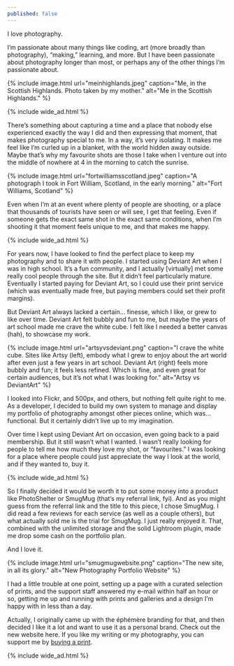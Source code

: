 ```yaml
---
published: false
---
```

I love photography.

I’m passionate about many things like coding, art (more broadly than photography), “making,” learning, and more. But I have been passionate about photography longer than most, or perhaps any of the other things I’m passionate about.

{% include image.html url="meinhighlands.jpeg" caption="Me, in the Scottish Highlands. Photo taken by my mother." alt="Me in the Scottish Highlands." %}

{% include wide_ad.html %}

There’s something about capturing a time and a place that nobody else experienced exactly the way I did and then expressing that moment, that makes photography special to me. In a way, it’s very isolating. It makes me feel like I’m curled up in a blanket, with the world hidden away outside. Maybe that’s why my favourite shots are those I take when I venture out into the middle of nowhere at 4 in the morning to catch the sunrise.

{% include image.html url="fortwilliamsscotland.jpeg" caption="A photograph I took in Fort William, Scotland, in the early morning." alt="Fort Williams, Scotland" %}

Even when I’m at an event where plenty of people are shooting, or a place that thousands of tourists have seen or will see, I get that feeling. Even if someone gets the exact same shot in the exact same conditions, when I’m shooting it that moment feels unique to me, and that makes me happy.

{% include wide_ad.html %}

For years now, I have looked to find the perfect place to keep my photography and to share it with people. I started using Deviant Art when I was in high school. It’s a fun community, and I actually [virtually] met some really cool people through the site. But it didn’t feel particularly mature. Eventually I started paying for Deviant Art, so I could use their print service (which was eventually made free, but paying members could set their profit margins).

But Deviant Art always lacked a certain… finesse, which I like, or grew to like over time. Deviant Art felt bubbly and fun to me, but maybe the years of art school made me crave the white cube. I felt like I needed a better canvas (hah), to showcase my work.

{% include image.html url="artsyvsdeviant.png" caption="I crave the white cube. Sites like Artsy (left), embody what I grew to enjoy about the art world after even just a few years in art school. Deviant Art (right) feels more bubbly and fun; it feels less refined. Which is fine, and even great for certain audiences, but it’s not what I was looking for." alt="Artsy vs DeviantArt" %}

I looked into Flickr, and 500px, and others, but nothing felt quite right to me. As a developer, I decided to build my own system to manage and display my portfolio of photography amongst other pieces online, which was… functional. But it certainly didn’t live up to my imagination.

Over time I kept using Deviant Art on occasion, even going back to a paid membership. But it still wasn’t what I wanted. I wasn’t really looking for people to tell me how much they love my shot, or “favourites.” I was looking for a place where people could just appreciate the way I look at the world, and if they wanted to, buy it.

{% include wide_ad.html %}

So I finally decided it would be worth it to put some money into a product like PhotoShelter or SmugMug (that’s my referral link, fyi). And as you might guess from the referral link and the title to this piece, I chose SmugMug.
I did read a few reviews for each service (as well as a couple others), but what actually sold me is the trial for SmugMug. I just really enjoyed it. That, combined with the unlimited storage and the solid Lightroom plugin, made me drop some cash on the portfolio plan.

And I love it.

{% include image.html url="smugmugwebsite.png" caption="The new site, in all its glory." alt="New Photography Portfolio Website" %}

I had a little trouble at one point, setting up a page with a curated selection of prints, and the support staff answered my e-mail within half an hour or so, getting me up and running with prints and galleries and a design I’m happy with in less than a day.

Actually, I originally came up with the éphémère branding for that, and then decided I like it a lot and want to use it as a personal brand. Check out the new website here. If you like my writing or my photography, you can support me by [buying a print](https://photography.raphaeltm.com).

{% include wide_ad.html %}
